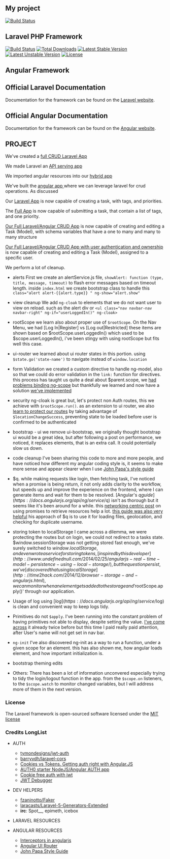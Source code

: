## My project
[![Build Status](https://travis-ci.org/kmassada/laravel-angular.svg?branch=laravel-angular-1.5)](https://travis-ci.org/kmassada/laravel-angular)

## Laravel PHP Framework

[![Build Status](https://travis-ci.org/laravel/framework.svg)](https://travis-ci.org/laravel/framework)
[![Total Downloads](https://poser.pugx.org/laravel/framework/d/total.svg)](https://packagist.org/packages/laravel/framework)
[![Latest Stable Version](https://poser.pugx.org/laravel/framework/v/stable.svg)](https://packagist.org/packages/laravel/framework)
[![Latest Unstable Version](https://poser.pugx.org/laravel/framework/v/unstable.svg)](https://packagist.org/packages/laravel/framework)
[![License](https://poser.pugx.org/laravel/framework/license.svg)](https://packagist.org/packages/laravel/framework)

## Angular Framework

## Official Laravel Documentation

Documentation for the framework can be found on the [Laravel website](http://laravel.com/docs).

## Official Angular Documentation

Documentation for the framework can be found on the [Angular website](https://angularjs.org).

## PROJECT

We've created a [full CRUD Laravel App](https://github.com/kmassada/laravel-angular/tree/basic-laravel)

We made Laravel an [API serving app ](https://github.com/kmassada/laravel-angular/tree/basic-laravel-api)

We imported angular resources into our [hybrid app ](https://github.com/kmassada/laravel-angular/tree/angular-init)

We've built the [angular app ](https://github.com/kmassada/laravel-angular/tree/laravel-angular-1.0)where we can leverage laravel for crud operations. As discussed

Our [Laravel App](https://github.com/kmassada/laravel-angular/tree/laravel-angular-1.1) is now capable of creating a task, with tags, and priorities.

The [Full App](https://github.com/kmassada/laravel-angular/tree/laravel-angular-1.2) is now capable of submitting a task, that contain a list of tags, and one priority.

[Our Full Laravel/Angular CRUD App](https://github.com/kmassada/laravel-angular/tree/laravel-angular-1.3) is now capable of creating and editing a Task (Model), with schema variables that have a one to many and many to many structure

[Our Full Laravel/Angular CRUD App with user authentication and ownership](https://github.com/kmassada/laravel-angular/tree/laravel-angular-1.4) is now capable of creating and editing a Task (Model), assigned to a specific user.

We perform a lot of cleanup.

- alerts
First we create an alertService.js file, `showAlert: function (type, title, message, timeout)` to flash error messages based on timeout length.
inside `index.html` we create bootstrap class to handle this `class="alert alert-{{alert.type}} " ng-show="alert.show"`

- view cleanup
We add `ng-cloak` to elements that we do not want user to view on reload. such as the alert div or `<ul class="nav navbar-nav navbar-right" ng-if="userLoggedIn()" ng-cloak>`

- rootScope
we learn also about proper use of `$rootScope`. On the Nav Menu, we had [Log In|Register] vs [Log out|Restricted] these items are shown based on $rootScope.userLoggedIn() which used to be $scope.userLoggedIn(), i've been stingy with using rootScope but fits well this case.

- ui-router
we learned about ui router states in this portion. using `$state.go('state-name')` to navigate instead of `window.location`
- form Validation
we created a custom directive to handle ng-model, also so that we could do error validation in the `link:` function for directives. this process has taught us quite a deal about $parent.scope, we [had problems binding ng-scope](http://stackoverflow.com/questions/32740565/angular-directive-with-ng-model-not-binding) but thankfully we learned and now have a solution [we've implemented](http://plnkr.co/edit/lpAWQm?p=info)

- security
ng-cloak is great but, let's protect non Auth routes, this we achieve with `$rootScope.run()`.
as an extension to ui router, we also [learn to protect our routes](http://stackoverflow.com/questions/25872219/confusing-locationchangesuccess-and-statechangestart) by taking advantage of `$locationChangeSuccess`, preventing state to be loaded before user is confirmed to be authenticated

- bootstrap - ui
we remove ui-bootstrap, we originally thought bootstrap ui would be a great idea, but after following a post on performance, we noticed, it replaces elements, that is an extra call. It could potentially slow us down.

- code cleanup
I've been sharing this code to more and more people, and have noticed how different my angular coding style is, it seems to make more sense and appear clearer when I use [John Papa's style guide](https://github.com/johnpapa/angular-styleguide)

- $q.
while making requests like login, then fetching task, I've noticed when a promise is being return, it not only adds clarity to the workflow, but speeds up and improve the experience on the frontend, where I can generate items and wait for them to be resolved. [Angular's $q guide](https://docs.angularjs.org/api/ng/service/$q) isn't as thorough but it seems like it's been around for a while. this [networking centric post](http://www.peterbe.com/plog/angularjs-$q-notify-resolve-local-get-proxy) on using promises to retrieve resources help a lot. [this guide was also very helpful](http://www.webdeveasy.com/javascript-promises-and-angularjs-q-service/) his approach of $q is to use it for loading files, geolocation, and checking for duplicate username.

- storing token to localStorage
I came across a dilemma, we were protecting the routes but on login, we could not redirect to a tasks state. $window.sessionStorage was not getting stored fast enough, we've surely switched to $window.localStorage, and even wrote a service for storing tokens, [inspired by this developer](http://www.undefinednull.com/2014/02/25/angularjs-real-time-model-persistence-using-local-storage/), but the question persist, we've [discovered that using localStorage](http://time2hack.com/2014/12/browser-storage-and-angularjs.html), we can monitor when an element gets added to the storage and '$rootScope.apply()' through our application.

- Usage of log
using [$log](https://docs.angularjs.org/api/ng/service/$log) is  clean and convenient way to keep logs tidy.

- Primitives do not `$apply`.
I've been running into the constant problem of having primitives not able to display, despite setting the value. [I've come across](https://github.com/angular/angular.js/wiki/Understanding-Scopes) it already twice before but this time I paid really paid attention, after User's name will not get set in nav bar.

- `ng-init`
I've also discovered ng-init as a way to run a function, under a given scope for an element. this has also shown me, how angular loads element, and how important initialization is.

- bootstrap theming edits

- Others:
There has been a lot of information unconvered especially trying to tidy the login/logout function in the app. from the `$scope.on` listeners, to the `$scope.watch` to monitor changed variables, but I will address more of them in the next version.


### License

The Laravel framework is open-sourced software licensed under the [MIT license](http://opensource.org/licenses/MIT)

### Credits LongList

- AUTH
  + [tymondesigns/jwt-auth](https://github.com/tymondesigns/jwt-auth)
  + [barryvdh/laravel-cors](https://github.com/barryvdh/laravel-cors)
  + [Cookies vs Tokens. Getting auth right with Angular.JS](https://auth0.com/blog/2014/01/07/angularjs-authentication-with-cookies-vs-token/)
  + [AUTH0 starter NodeJS/Angular AUTH app](https://github.com/auth0/angular-token-auth)
  + [Cookie free auth with jwt](http://www.toptal.com/web/cookie-free-authentication-with-json-web-tokens-an-example-in-laravel-and-angularjs)
  + [JWT Debugger](http://jwt.io)

- DEV HELPERS
  + [fzaninotto/Faker](https://github.com/fzaninotto/Faker)
  + [laracasts/Laravel-5-Generators-Extended](https://github.com/laracasts/Laravel-5-Generators-Extended)
  + **irc**: Spot__, epimeth, icebox

- LARAVEL RESOURCES

- ANGULAR RESOURCES
  + [Interceptors in angularjs](http://www.webdeveasy.com/interceptors-in-angularjs-and-useful-examples/)
  + [Angular UI Router](https://github.com/angular-ui/ui-router/wiki/Quick-Reference)
  + [John Papa Style Guide](https://github.com/johnpapa/angular-styleguide)
